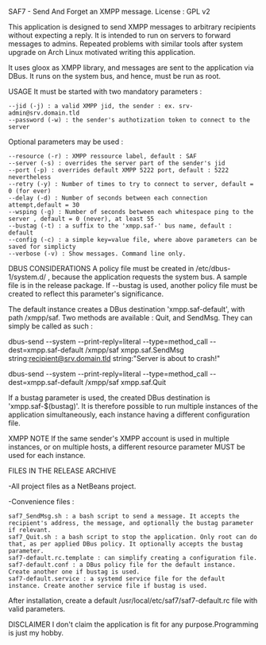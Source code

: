 SAF7 - Send And Forget an XMPP message.
License : GPL v2

This application is designed to send XMPP messages to arbitrary recipients 
without expecting a reply. It is intended to run on servers to forward messages 
to admins. Repeated problems with similar tools after system upgrade on Arch 
Linux motivated writing this application.

It uses gloox as XMPP library, and messages are sent to the application via 
DBus. It runs on the system bus, and hence, must be run as root.

USAGE
It must be started with two mandatory parameters :


    --jid (-j) : a valid XMPP jid, the sender : ex. srv-admin@srv.domain.tld
    --password (-w) : the sender's authotization token to connect to the server
    
    
Optional parameters may be used :

    --resource (-r) : XMPP ressource label, default : SAF
    --server (-s) : overrides the server part of the sender's jid
    --port (-p) : overrides default XMPP 5222 port, default : 5222 nevertheless
    --retry (-y) : Number of times to try to connect to server, default = 0 (for ever)
    --delay (-d) : Number of seconds between each connection attempt,default = 30
    --wsping (-g) : Number of seconds between each whitespace ping to the server , default = 0 (never), at least 55
    --bustag (-t) : a suffix to the 'xmpp.saf-' bus name, default : default
    --config (-c) : a simple key=value file, where above parameters can be saved for simplicty
    --verbose (-v) : Show messages. Command line only.
    

DBUS CONSIDERATIONS
A policy file must be created in /etc/dbus-1/system.d/ , because the 
application requests the system bus. A sample file is in the release package. 
If --bustag is used, another policy file must be created to reflect this 
parameter's significance.

The default instance creates a DBus destination 'xmpp.saf-default', with path 
/xmpp/saf. Two methods are available : Quit, and SendMsg. They can simply be 
called as such :

dbus-send --system --print-reply=literal --type=method_call 
--dest=xmpp.saf-default /xmpp/saf xmpp.saf.SendMsg 
string:recipient@srv.domain.tld string:"Server is about to crash!"

dbus-send --system --print-reply=literal --type=method_call 
--dest=xmpp.saf-default /xmpp/saf xmpp.saf.Quit

If a bustag parameter is used, the created DBus destination is 
'xmpp.saf-$(bustag)'. It is therefore possible to run multiple instances of the 
application simultaneously, each instance having a different configuration file.

XMPP NOTE
If the same sender's XMPP account is used in multiple instances, or on multiple 
hosts, a different resource parameter MUST be used for each instance.


FILES IN THE RELEASE ARCHIVE

 -All project files as a NetBeans project.
 
 -Convenience files :
 
    saf7_SendMsg.sh : a bash script to send a message. It accepts the recipient's address, the message, and optionally the bustag parameter if relevant.
    saf7_Quit.sh : a bash script to stop the application. Only root can do that, as per applied DBus policy. It optionally accepts the bustag parameter.
    saf7-default.rc.template : can simplify creating a configuration file.
    saf7-default.conf : a DBus policy file for the default instance. Create another one if bustag is used.
    saf7-default.service : a systemd service file for the default instance. Create another service file if bustag is used.
    

After installation, create a default /usr/local/etc/saf7/saf7-default.rc file with valid parameters.

DISCLAIMER
I don't claim the application is fit for any purpose.Programming is just my hobby.

